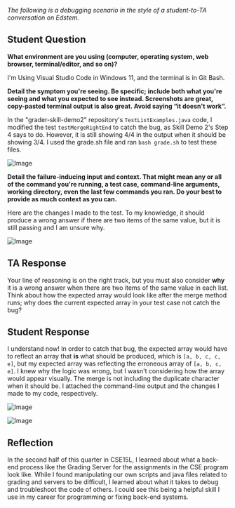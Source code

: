 *The following is a debugging scenario in the style of a student-to-TA conversation on Edstem.*

## Student Question
**What environment are you using (computer, operating system, web browser, terminal/editor, and so on)?**

I'm Using Visual Studio Code in Windows 11, and the terminal is in Git Bash.

**Detail the symptom you're seeing. Be specific; include both what you're seeing and what you expected to see instead. Screenshots are great, copy-pasted terminal output is also great. Avoid saying “it doesn't work”.**

In the "grader-skill-demo2" repository's `TestListExamples.java` code, I modified the test `testMergeRightEnd` to catch the bug, as Skill Demo 2's Step 4 says to do. However, it is still showing 4/4 in the output when it should be showing 3/4. I used the grade.sh file and ran `bash grade.sh` to test these files.

![Image](https://raw.githubusercontent.com/yourcousinfrog/cse15l-lab-reports/main/assets/post-content/2023-06-04-lab-report-5/First.png)

**Detail the failure-inducing input and context. That might mean any or all of the command you're running, a test case, command-line arguments, working directory, even the last few commands you ran. Do your best to provide as much context as you can.**

Here are the changes I made to the test. To my knowledge, it should produce a wrong answer if there are two items of the same value, but it is still passing and I am unsure why.

![Image](https://raw.githubusercontent.com/yourcousinfrog/cse15l-lab-reports/main/assets/post-content/2023-06-04-lab-report-5/Two.png)

## TA Response

Your line of reasoning is on the right track, but you must also consider **why** it is a wrong answer when there are two items of the same value in each list. Think about how the expected array would look like after the merge method runs; why does the current expected array in your test case not catch the bug?

## Student Response

I understand now! In order to catch that bug, the expected array would have to reflect an array that **is** what should be produced, which is `[a, b, c, c, e]`, but my expected array was reflecting the erroneous array of `[a, b, c, e]`. I knew why the logic was wrong, but I wasn't considering how the array would appear visually. The merge is not including the duplicate character when it should be. I attached the command-line output and the changes I made to my code, respectively.

![Image](https://raw.githubusercontent.com/yourcousinfrog/cse15l-lab-reports/main/assets/post-content/2023-06-04-lab-report-5/Third.png)

![Image](https://raw.githubusercontent.com/yourcousinfrog/cse15l-lab-reports/main/assets/post-content/2023-06-04-lab-report-5/Four.png)

## Reflection

In the second half of this quarter in CSE15L, I learned about what a back-end process like the Grading Server for the assignments in the CSE program look like. While I found manipulating our own scripts and java files related to grading and servers to be difficult, I learned about what it takes to debug and troubleshoot the code of others. I could see this being a helpful skill I use in my career for programming or fixing back-end systems.
